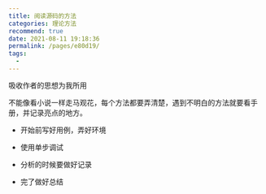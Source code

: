 ```yaml
---
title: 阅读源码的方法
categories: 理论方法
recommend: true
date: 2021-08-11 19:18:36
permalink: /pages/e80d19/
tags: 
  - 
---
```


吸收作者的思想为我所用

不能像看小说一样走马观花，每个方法都要弄清楚，遇到不明白的方法就要看手册，并记录亮点的地方。

- 开始前写好用例，弄好环境

- 使用单步调试

- 分析的时候要做好记录

- 完了做好总结

  